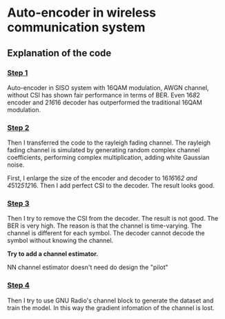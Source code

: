 # Auto-encoder in wireless communication system

## Explanation of the code

### [Step 1](./AE_SISO_MQAM_AWGN_python.ipynb)

Auto-encoder in SISO system with 16QAM modulation, AWGN channel, without CSI has shown fair performance in terms of BER. Even 16*8*2 encoder and 2*16*16 decoder has outperformed the traditional 16QAM modulation.

### [Step 2](AE_SISO_MQAM_Rayleigh_python.ipynb)

Then I transferred the code to the rayleigh fading channel. The rayleigh fading channel is simulated by generating random complex channel coefficients, performing complex multiplication, adding white Gaussian noise.

First, I enlarge the size of the encoder and decoder to 16*16*16*2 and 4*512*512*16. Then I add perfect CSI to the decoder. The result looks good.

### [Step 3](AE_SISO_MQAM_Rayleigh_python_no_CSI.ipynb)

Then I try to remove the CSI from the decoder. The result is not good. The BER is very high. The reason is that the channel is time-varying. The channel is different for each symbol. The decoder cannot decode the symbol without knowing the channel.

**Try to add a channel estimator.**

NN channel estimator doesn't need do design the "pilot"

### [Step 4](AE_SISO_MQAM_Rayleigh_GNU.ipynb)

Then I try to use GNU Radio's channel block to generate the dataset and train the model. In this way the gradient infomation of the channel is lost.
